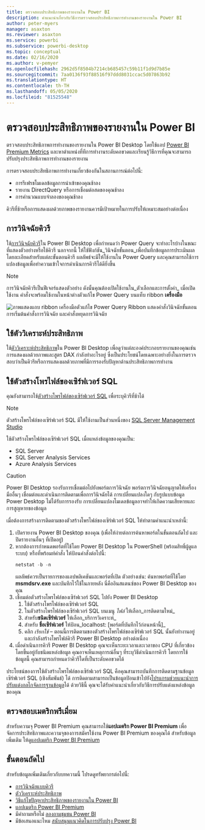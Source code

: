 ```yaml
---
title: ตรวจสอบประสิทธิภาพของรายงานใน Power BI
description: คำแนะนำเกี่ยวกับวิธีการตรวจสอบประสิทธิภาพการทำงานของรายงานใน Power BI
author: peter-myers
manager: asaxton
ms.reviewer: asaxton
ms.service: powerbi
ms.subservice: powerbi-desktop
ms.topic: conceptual
ms.date: 02/16/2020
ms.author: v-pemyer
ms.openlocfilehash: 2962d5f8504b7214cb685457c59b11f1d9d7b85e
ms.sourcegitcommit: 7aa0136f93f88516f97ddd8031ccac5d07863b92
ms.translationtype: HT
ms.contentlocale: th-TH
ms.lasthandoff: 05/05/2020
ms.locfileid: "81525548"
---
```

# <a name="monitor-report-performance-in-power-bi"></a>ตรวจสอบประสิทธิภาพของรายงานใน Power BI

ตรวจสอบประสิทธิภาพการทำงานของรายงานใน Power BI Desktop โดยใช้แอป [Power BI Premium Metrics](../service-premium-metrics-app.md) และหาตำแหน่งที่ทีการทำงานระดับคอขวดและเรียนรู้วิธีการที่คุณจะสามารถปรับปรุงประสิทธิภาพการทำงานของรายงาน

การตรวจสอบประสิทธิภาพการทำงานเกี่ยวข้องกันในสถานการณ์ต่อไปนี้:

- การรีเฟรชโมเดลข้อมูลการนำเข้าของคุณช้าลง
- รายงาน DirectQuery หรือการเชื่อมต่อสดของคุณช้าลง
- การคำนวณแบบจำลองของคุณช้าลง

คิวรีที่ช้าหรือการแสดงผลด้วยภาพของรายงานควรมีเป้าหมายในการปรับให้เหมาะสมอย่างต่อเนื่อง

## <a name="use-query-diagnostics"></a>การวินิจฉัยคิวรี

ใช้[การวินิจฉัยคิวรี](/power-query/QueryDiagnostics)ใน Power BI Desktop เพื่อกำหนดว่า Power Query จะทำอะไรบ้างในขณะที่แสดงตัวอย่างหรือใช้คิวรี นอกจากนี้ ให้ใช้ฟังก์ชัน_วินิจฉัยขั้นตอน_เพื่อบันทึกข้อมูลการประเมินผลโดยละเอียดสำหรับแต่ละขั้นตอนคิวรี ผลลัพธ์จะมีให้ใช้งานใน Power Query และคุณสามารถใช้การแปลงข้อมูลเพื่อทำความเข้าใจการดำเนินการคิวรีได้ดียิ่งขึ้น

> [!NOTE]
> การวินิจฉัยคิวรีเป็นฟีเจอร์แสดงตัวอย่าง ดังนั้นคุณต้องเปิดใช้งานใน_ตัวเลือกและการตั้งค่า_ เมื่อเปิดใช้งาน คำสั่งจะพร้อมใช้งานในหน้าต่างตัวแก้ไข Power Query บนแท็บ ribbon **เครื่องมือ**

![ภาพแสดงแถบ ribbon เครื่องมือตัวแก้ไข Power Query Ribbon แสดงคำสั่งวินิจฉัยขั้นตอน การเริ่มต้นคำสั่งการวินิจฉัย และคำสั่งหยุดการวินิจฉัย](media/monitor-report-performance/power-query-diagnotics.png)

## <a name="use-performance-analyzer"></a>ใช้ตัววิเคราะห์ประสิทธิภาพ

ใช้[ตัววิเคราะห์ประสิทธิภาพ](../desktop-performance-analyzer.md)ใน Power BI Desktop เพื่อดูว่าแต่ละองค์ประกอบรายงานของคุณเช่น การแสดงผลด้วยภาพและสูตร DAX กำลังทำอะไรอยู่ ซึ่งเป็นประโยชน์โดยเฉพาะอย่างยิ่งในการตรวจสอบว่าเป็นคิวรีหรือการแสดงผลด้วยภาพที่มีการรองรับปัญหาด้านประสิทธิภาพการทำงาน

## <a name="use-sql-server-profiler"></a>ใช้ตัวสร้างโพรไฟล์ของเซิร์ฟเวอร์ SQL

คุณยังสามารถใช้[ตัวสร้างโพรไฟล์ของเซิร์ฟเวอร์ SQL](/sql/tools/sql-server-profiler/sql-server-profiler) เพื่อระบุคิวรีที่ช้าได้

> [!NOTE]
> ตัวสร้างโพรไฟล์ของเซิร์ฟเวอร์ SQL มีให้ใช้งานเป็นส่วนหนึ่งของ [SQL Server Management Studio](/sql/ssms/download-sql-server-management-studio-ssms)

ใช้ตัวสร้างโพรไฟล์ของเซิร์ฟเวอร์ SQL เมื่อแหล่งข้อมูลของคุณเป็น:

- SQL Server
- SQL Server Analysis Services
- Azure Analysis Services

> [!CAUTION]
> Power BI Desktop รองรับการเชื่อมต่อไปยังพอร์ตการวินิจฉัย พอร์ตการวินิจฉัยอนุญาตให้เครื่องมืออื่นๆ เชื่อมต่อและดำเนินการติดตามเพื่อการวินิจฉัยได้ การเปลี่ยนแปลงใดๆ กับรูปแบบข้อมูล Power Desktop ไม่ได้รับการรองรับ การเปลี่ยนแปลงโมเดลข้อมูลอาจทำให้เกิดความเสียหายและการสูญหายของข้อมูล

เมื่อต้องการสร้างการติดตามของตัวสร้างโพรไฟล์ของเซิร์ฟเวอร์ SQL ให้ทำตามคำแนะนำเหล่านี้:

1. เปิดรายงาน Power BI Desktop ของคุณ (เพื่อให้ง่ายต่อการค้นหาพอร์ตในขั้นตอนถัดไป และปิดรายงานอื่นๆ ที่เปิดอยู่)
1. หากต้องการกำหนดพอร์ตที่ใช้โดย Power BI Desktop ใน PowerShell (พร้อมสิทธิ์ผู้ดูแลระบบ) หรือที่พร้อมท์คำสั่ง  ให้ป้อนคำสั่งต่อไปนี้:
    ```powershell
    netstat -b -n
    ```
    ผลลัพธ์ควรเป็นรายการของแอปพลิเคชันและพอร์ตที่เปิด ตัวอย่างเช่น: ค้นหาพอร์ตที่ใช้โดย **msmdsrv.exe** และบันทึกไว้ใช้ในภายหลัง นี่คืออินสแตนซ์ของ Power BI Desktop ของคุณ
1. เชื่อมต่อตัวสร้างโพรไฟล์ของเซิร์ฟเวอร์ SQL ไปยัง Power BI Desktop
    1. ใช้ตัวสร้างโพรไฟล์ของเซิร์ฟเวอร์ SQL
    1. ในตัวสร้างโพรไฟล์ของเซิร์ฟเวอร์ SQL บนเมนู _ไฟล์_ ให้เลือก_การติดตามใหม่_
    1. สำหรับ**ชนิดเซิร์ฟเวอร์** ให้เลือก_บริการวิเคราะห์_
    1. สำหรับ **ชื่อเซิร์ฟเวอร์** ให้ป้อน_localhost: [พอร์ตที่บันทึกไว้ก่อนหน้านี้]_
    1. คลิก _เรียกใช้_ – ตอนนี้การติดตามของตัวสร้างโพรไฟล์ของเซิร์ฟเวอร์ SQL นั้นยังทำงานอยู่และกำลังสร้างโพรไฟล์คิวรี Power BI Desktop อย่างต่อเนื่อง
1. เมื่อดำเนินการคิวรี Power BI Desktop คุณจะเห็นระยะเวลาและเวลาของ CPU ที่เกี่ยวข้อง โดยขึ้นอยู่กับชนิดแหล่งข้อมูล คุณอาจเห็นเหตุการณ์อื่นๆ ที่ระบุวิธีดำเนินการคิวรี โดยการใช้ข้อมูลนี้ คุณสามารถกำหนดว่าคิวรีใดที่เป็นระดับคอขวดได้

ประโยชน์ของการใช้ตัวสร้างโพรไฟล์ของเซิร์ฟเวอร์ SQL คือคุณสามารถบันทึกการติดตามฐานข้อมูลเซิร์ฟเวอร์ SQL (เชิงสัมพันธ์) ได้ การติดตามสามารถเป็นข้อมูลป้อนเข้าไปยัง[โปรแกรมช่วยแนะนำการปรับแต่งกลไกจัดการฐานข้อมูล](/sql/relational-databases/performance/start-and-use-the-database-engine-tuning-advisor)ได้ ด้วยวิธีนี้ คุณจะได้รับคำแนะนำเกี่ยวกับวิธีการปรับแต่งแหล่งข้อมูลของคุณ

## <a name="monitor-premium-metrics"></a>ตรวจสอบเมตริกพรีเมี่ยม

สำหรับความจุ Power BI Premium คุณสามารถใช้**แอปเมตริก Power BI Premium** เพื่อจัดการประสิทธิภาพและความจุของการสมัครใช้งาน Power BI Premium ของคุณได้ สำหรับข้อมูลเพิ่มเติม ให้ดู[แอปเมตริก Power BI Premium](../service-premium-metrics-app.md)

## <a name="next-steps"></a>ขั้นตอนถัดไป

สำหรับข้อมูลเพิ่มเติมเกี่ยวกับบทความนี้ โปรดดูทรัพยากรต่อไปนี้:

- [การวินิจฉัยแบบคิวรี](/power-query/QueryDiagnostics)
- [ตัววิเคราะห์ประสิทธิภาพ](../desktop-performance-analyzer.md)
- [วิธีแก้ไขปัญหาประสิทธิภาพของรายงานใน Power BI](report-performance-troubleshoot.md)
- [แอปเมตริก Power BI Premium](../service-premium-metrics-app.md)
- มีคำถามหรือไม่ [ลองถามชุมชน Power BI](https://community.powerbi.com/)
- มีข้อเสนอแนะไหม [สนับสนุนแนวคิดในการปรับปรุง Power BI](https://ideas.powerbi.com/)
